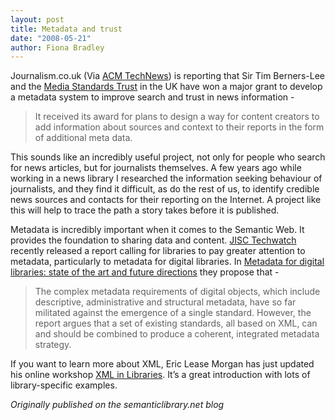 ```yaml
---
layout: post
title: Metadata and trust
date: "2008-05-21"
author: Fiona Bradley
---
```


Journalism.co.uk (Via [ACM TechNews](http://technews.acm.org)) is reporting that Sir Tim Berners-Lee and the [Media Standards Trust](http://www.mediastandardstrust.org/home.aspx) in the UK have won a major grant to develop a metadata system to improve search and trust in news information -

> It received its award for plans to design a way for content creators to add information about sources and context to their reports in the form of additional meta data.

This sounds like an incredibly useful project, not only for people who search for news articles, but for journalists themselves. A few years ago while working in a news library I researched the information seeking behaviour of journalists, and they find it difficult, as do the rest of us, to identify credible news sources and contacts for their reporting on the Internet. A project like this will help to trace the path a story takes before it is published.

Metadata is incredibly important when it comes to the Semantic Web. It provides the foundation to sharing data and content. [JISC Techwatch](http://www.jisc.ac.uk/Home/news/stories/2008/05/techwatch.aspx) recently released a report calling for libraries to pay greater attention to metadata, particularly to metadata for digital libraries. In [Metadata for digital libraries: state of the art and future directions](http://www.jisc.ac.uk/whatwedo/services/services_techwatch/techwatch/Techwatch_ic_reports2008_published.aspx) they propose that -

> The complex metadata requirements of digital objects, which include descriptive, administrative and structural metadata, have so far militated against the emergence of a single standard. However, the report argues that a set of existing standards, all based on XML, can and should be combined to produce a coherent, integrated metadata strategy.

If you want to learn more about XML, Eric Lease Morgan has just updated his online workshop [XML in Libraries](http://infomotions.com/musings/xml-in-libraries/). It’s a great introduction with lots of library-specific examples.

_Originally published on the semanticlibrary.net blog_
